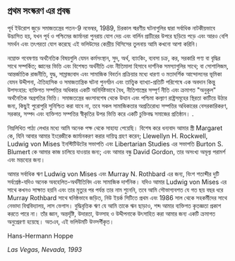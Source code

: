 ## প্রথম সংস্করণ এর প্রবন্ধ

পূর্ব ইউরোপ জুড়ে সমাজতন্ত্রের পতন-9 নভেম্বর, 1989, চিরকাল স্মরণীয় ঘটনাগুলির দ্বারা সর্বাধিক নাটকীয়ভাবে উদ্ভাসিত হয়, যখন পূর্ব ও পশ্চিমের জার্মানরা পুনরায় যোগ দেয় এবং বার্লিন প্রাচীরের উপরে ছড়িয়ে পড়ে এবং আরও বেশি সমর্থন এবং তৎপরতা যোগ করেছে এই ভলিউমের কেন্দ্রীয় থিসিসের তুলনায় আমি কখনো আশা করিনি।

নম্নোক্ত গবেষণায় অর্থনৈতিক বিষয়গুলি যেমন কর্মসংস্থান, সুদ, অর্থ, ব্যাংকিং, ব্যবসা চক্র, কর, সরকারি পণ্য বা বৃদ্ধির সাথে সম্পর্কিত; জ্ঞানের ভিত্তি এবং বিশেষত অর্থনীতি এবং নীতিমালা হিসাবে দার্শনিক সমস্যাগুলির সাথে; বা সোশালিজম, আন্তর্জাতিক রাজনীতি, যুদ্ধ, সাম্রাজ্যবাদ এবং সামাজিক বিবর্তন প্রক্রিয়ার মধ্যে ধারণা ও মতাদর্শিক আন্দোলনের ভূমিকা যেমন উদ্দীপনা, ঐতিহাসিক ও সমাজতান্ত্রিক ঘটনা পুনর্গঠন এবং তাত্ত্বিক ব্যাখ্যা-প্রতিটি পরিশেষে এক অবদান কিন্তু উপসংহার: ব্যক্তিগত সম্পত্তির অধিকার একটি অনির্দিষ্টভাবে বৈধ, নীতিশাস্ত্রের সম্পূর্ণ নীতি এবং ক্রমাগত "অনুকূল" অর্থনৈতিক অগ্রগতির ভিত্তি। সমাজতন্ত্রের ধ্বংসাবশেষ থেকে উত্থান এবং পশ্চিমা কল্যাণ রাষ্ট্রসমূহের স্থিরতা কাটিয়ে উঠার জন্য, কিছুই পুরোপুরি সুনিশ্চিত করা যাবে না, তবে সকল সামাজিকতার অপ্রতিরোধ্য সম্পত্তির অধিকারের বেসরকারিকরণ, সরকার, সম্পদ এবং ব্যক্তিগত সম্পত্তির স্বীকৃতির উপর ভিত্তি করে একটি চুক্তিবদ্ধ সমাজের প্রতিষ্ঠান। .

নিম্নলিখিত পাঠ্য লেখার মধ্যে আমি অনেক পক্ষ থেকে সাহায্য পেয়েছি। বিশেষ করে ধন্যবাদ আমার স্ত্রী Margaret কে, যিনি আবার আমার ইংরেজীকে জার্মানকরণ করার দায়িত্ব গ্রহণ করেন; Llewellyn H. Rockwell, Ludwig von Mises ইনস্টিটিউটের সভাপতি এবং Libertarian Studies এর সভাপতি Burton S. Blumert কে আমার কাজ চালিয়ে যাওয়ার জন্য; এবং আমার বন্ধু David Gordon, তার অসংখ্য অমূল্য পরামর্শ এবং মন্তব্যের জন্য।

আমার সর্বাধিক ঋণ Ludwig von Mises এবং Murray N. Rothbard এর জন্য, বিংশ শতাব্দীর দুটি সর্বশ্রেষ্ঠ-যদিও অনেক অবহেলিত-অর্থনীতিবিদ এবং সামাজিক দার্শনিক। যদিও আমার Ludwig von Mises এর সাথে কখনও সাক্ষাত হয়নি এবং তার মৃত্যুর পর পর্যন্ত তার নাম শুনেনি, তবে আমি সৌভাগ্যবশত যে গত ছয় বছর ধরে Murray Rothbard সাথে ঘনিষ্ঠভাবে জড়িত, নিউ ইয়র্ক সিটিতে প্রথম এবং 1986 সাল থেকে সহকর্মীদের সাথে নেভাদা বিশ্ববিদ্যালয়, লাস ভেগাস। বুদ্ধিবৃত্তিক ঋণ যে আমি তাকে ঋন ছাড়াও, শব্দ আমার ব্যক্তিগত কৃতজ্ঞতা প্রকাশ করতে পারে না। তাঁর জ্ঞান, অন্তর্দৃষ্টি, উদারতা, উত্সাহ ও উদ্দীপনাকে উৎসাহিত করা আমার জন্য একটি ক্রমাগত অনুপ্রেরণা হয়েছে। অতএব, এই ভলিউমটি উত্সর্গীকৃত।

Hans-Hermann Hoppe

*Las Vegas, Nevada, 1993*
